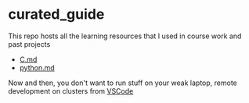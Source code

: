 # curated_guide
This repo hosts all the learning resources that I used in course work and past projects

* [C.md](https://github.com/KhaiTTNguyen/curated_guide/blob/master/C.md)
* [python.md](https://github.com/KhaiTTNguyen/curated_guide/blob/master/python.md)

Now and then, you don't want to run stuff on your weak laptop, remote development on clusters from [VSCode](https://code.visualstudio.com/docs/remote/ssh) 
